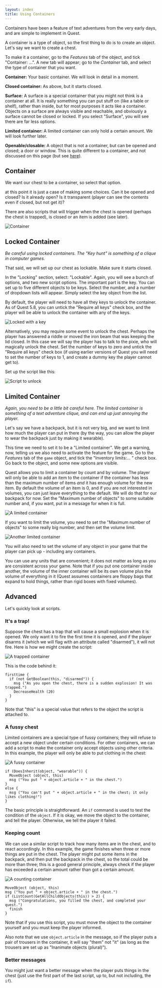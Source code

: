 ```yaml
---
layout: index
title: Using Containers
---
```




Containers have been a feature of text adventures from the very early days, and are simple to implement in Quest.

A container is a type of object, so the first thing to do is to create an object. Let's say we want to create a chest.

To make it a container, go to the _Features_ tab of the object, and tick "Container: ...". A new tab will appear; go to the _Container_ tab, and select the type of container that you want.

**Container:** Your basic container. We will look in detail in a moment.

**Closed container:** As above, but it starts closed.

**Surface:** A surface is a special container that you might not think is a container at all. It is really something you can put stuff on (like a table or shelf), rather than inside, but for most purposes it acts like a container. Objects on a surface are always visible and reachable, and obviously a surface cannot be closed or locked. If you select "Surface", you will see there are far less options.

**Limited container:** A limited container can only hold a certain amount. We will look further later.

**Openable/closable:** A object that is not a container, but can be opened and closed; a door or window. This is quite different to a container, and not discussed on this page (but see [here](setting_up_door.html)).


Container
---------

We want our chest to be a container, so select that option.

at this point it is just a case of making some choices. Can it be opened and closed? Is it already open? Is it transparent (player can see the contents even if closed, but not get it)?

There are also scripts that will trigger when the chest is opened (perhaps the chest is trapped), is closed or an item is added (see later).

![](images/container2.png "Container")


Locked Container
----------------

_Be careful using locked containers. The "Key hunt" is something of a clique in computer games._

That said, we will set up our chest as lockable. Make sure it starts closed.

In the "Locking" section, select: "Lockable". Again, you will see a bunch of options, and two new script options. The important part is the key. You can set up to five different objects to be keys. Select the number, and a number of dropdown lists will appear. Simply select the key object from the list.

By default, the player will need to have all they keys to unlock the container. As of Quest 5.8, you can untick the "Require all keys" check box, and the player will be able to unlock the container with any of the keys.

![](images/locklandkey.png "Locked with a key")

Alternatively, you may require some event to unlock the chest. Perhaps the player has answered a riddle or moved the iron beam that was keeping the lid closed. In this case we will say the player has to talk to the pixie, who will magically unlock the chest. Set the number of keys to zero and untick the "Require all keys" check box (if using earlier versions of Quest you will need to set the number of keys to 1, and create a dummy key the player cannot get to).

Set up the script like this:

![](images/unlock.png "Script to unlock")


Limited Container
-----------------

_Again, you need to be a little bit careful here. The limited container is something of a text adventure clique, and can end up just annoying the player._

Let's say we have a backpack, but it is not very big, and we want to limit how much the player can put in there (by the way, you can allow the player to wear the backpack just by making it wearable).

This time we need to set it to be a "Limited container". We get a warning, now, telling us we also need to activate the feature for the game. Go to the _Features_ tab of the `game` object, and tick the "Inventory limits:... " check box. Go back to the object, and some new options are visible.

Quest allows you to limit a container by count and by volume. The player will only be able to add an item to the container if the container has less than the maximum number of items _and_ it has enough volume for the new item. By default the volume of an item is 0, and if you are not interested in volumes, you can just leave everything to the default. We will do that for our backpack for now. Set the "Maximum number of objects" to some suitable number and, if you want, put in a message for when it is full.

![](images/limitbycount.png "A limited container")

If you want to limit the volume, you need to set the "Maximum number of objects" to some really big number, and then set the volume limit.

![](images/limitbyvolume.png "Another limited container")

You will also need to set the volume of any object in your game that the player can pick up - including any containers.

You can use any units that are convenient; it does not matter as long as you are consistent across your game. Note that if you put one container inside another, the volume of the inner container will be its own volume plus the volume of everything in it (Quest assumes containers are floppy bags that expand to hold things, rather than rigid boxes with fixed volumes).



Advanced
--------

Let's quickly look at scripts.

### It's a trap!

Suppose the chest has a trap that will cause a small explosion when it is opened. We only want it to fire the first time it is opened, and if the player disarms it (which we will flag with an attribute called "disarmed"), it will not fire. Here is how we might create the script:

![](images/containeropenscript.png "A trapped container")

This is the code behind it:

```
firsttime {
  if (not GetBoolean(this, "disarmed")) {
    msg ("As you open the chest, there is a sudden explosion! It was trapped.")
    DecreaseHealth (20)
  }
}
```

Note that "this" is a special value that refers to the object the script is attached to.


### A fussy chest

Limited containers are a special type of fussy containers; they will refuse to accept a new object under certain conditions. For other containers, we can add a script to make the container only accept objects using other criteria. In this example, the player will only be able to put clothing in the chest:

![](images/containerfussy.png "A fussy container")

```
if (DoesInherit(object, "wearable")) {
  MoveObject (object, this)
  msg ("You put " + object.article + " in the chest.")
}
else {
  msg ("You can't put " + object.article + " in the chest; it only likes clothing!")
}
```

The basic principle is straightforward. An `if` command is used to test the condition of the `object`. If it is okay, we move the object to the container, and tell the player. Otherwise, we tell the player it failed.


### Keeping count

We can use a similar script to track how many items are in the chest, and to react accordingly. In this example, the game finishes when three or more things are put in the chest. The player might put some items in the backpack, and then put the backpack in the chest, so the total could be more than three; this is a good general principle, always check if the player has exceeded a certain amount rather than got a certain amount.

![](images/containercounter.png "A counting container")

```
MoveObject (object, this)
msg ("You put " + object.article + " in the chest.")
if (ListCount(GetAllChildObjects(this)) > 2) {
  msg ("Congratulations, you filled the chest, and completed your quest.")
  finish
}
```

Note that if you use this script, you must move the object to the container yourself and you must keep the player informed.

Also note that we use `object.article` in the message, so if the player puts a pair of trousers in the container, it will say "them" not "it" (as long as the trousers are set up as "Inanimate objects (plural)").


### Better messages

You might just want a better message when the player puts things in the chest (just use the first part of the last script, up to, but not including, the `if`).